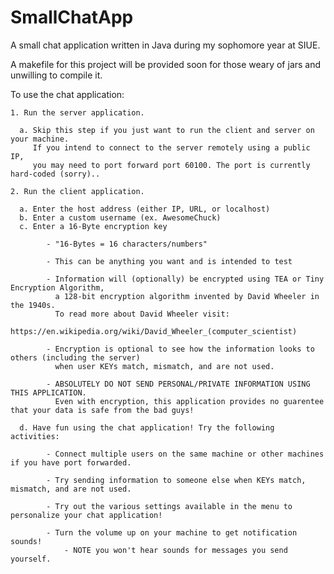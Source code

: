 # SmallChatApp
A small chat application written in Java during my sophomore year at SIUE.

A makefile for this project will be provided soon for those weary of jars and unwilling to compile it.

To use the chat application:

    1. Run the server application.
  
      a. Skip this step if you just want to run the client and server on your machine.
         If you intend to connect to the server remotely using a public IP, 
         you may need to port forward port 60100. The port is currently hard-coded (sorry)..
 
    2. Run the client application.
      
      a. Enter the host address (either IP, URL, or localhost)
      b. Enter a custom username (ex. AwesomeChuck)
      c. Enter a 16-Byte encryption key

            - "16-Bytes = 16 characters/numbers"

            - This can be anything you want and is intended to test

            - Information will (optionally) be encrypted using TEA or Tiny Encryption Algorithm, 
              a 128-bit encryption algorithm invented by David Wheeler in the 1940s. 
              To read more about David Wheeler visit:
              https://en.wikipedia.org/wiki/David_Wheeler_(computer_scientist)

            - Encryption is optional to see how the information looks to others (including the server)
              when user KEYs match, mismatch, and are not used.

            - ABSOLUTELY DO NOT SEND PERSONAL/PRIVATE INFORMATION USING THIS APPLICATION.
              Even with encryption, this application provides no guarentee that your data is safe from the bad guys!
      
      d. Have fun using the chat application! Try the following activities:

            - Connect multiple users on the same machine or other machines if you have port forwarded.

            - Try sending information to someone else when KEYs match, mismatch, and are not used.
          
            - Try out the various settings available in the menu to personalize your chat application!

            - Turn the volume up on your machine to get notification sounds!
                - NOTE you won't hear sounds for messages you send yourself.
